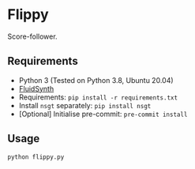 # Flippy

Score-follower.

## Requirements
- Python 3 (Tested on Python 3.8, Ubuntu 20.04)
- [FluidSynth](https://github.com/FluidSynth/fluidsynth/releases)
- Requirements: `pip install -r requirements.txt`
- Install `nsgt` separately: `pip install nsgt`
- [Optional] Initialise pre-commit: `pre-commit install`

## Usage
```bash
python flippy.py
```
